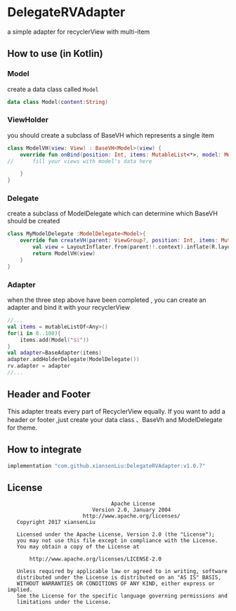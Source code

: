 # DelegateRVAdapter
a simple adapter for recyclerView with multi-item

## How to use (in Kotlin)

### Model
create a data class called `Model` 
```kotlin
data class Model(content:String)
```

### ViewHolder
you should create a subclass of BaseVH which represents a single item
```kotlin
class ModelVH(view: View) : BaseVH<Model>(view) {
    override fun onBind(position: Int, items: MutableList<*>, model: Model) {
//      fill your views with model's data here      

    }
}
```

### Delegate
create a subclass of ModelDelegate which can determine which BaseVH should be created
```kotlin
class MyModelDelegate :ModelDelegate<Model>{
    override fun createVH(parent: ViewGroup?, position: Int, items: MutableList<*>): BaseVH<Model> {
        val view = LayoutInflater.from(parent!!.context).inflate(R.layout.item_model, parent, false)
        return ModelVH(view)
    }
}
```

### Adapter
when the three step above have been completed , you can create an adapter and bind it with your recyclerView
```kotlin
//...
val items = mutableListOf<Any>()
for(i in 0..100){
    items.add(Model("$i"))
}
val adapter=BaseAdapter(items)
adapter.addHolderDelegate(ModelDelegate())
rv.adapter = adapter
//...
```

## Header and Footer
This adapter treats every part of RecyclerView equally.
If you want to add a header or footer ,just create your data class 、BaseVh and ModelDelegate for theme.


## How to integrate
```groovy
implementation "com.github.xiansenLiu:DelegateRVAdapter:v1.0.7"
```


## License
```
                                 Apache License
                           Version 2.0, January 2004
                        http://www.apache.org/licenses/
   Copyright 2017 xiansenLiu

   Licensed under the Apache License, Version 2.0 (the "License");
   you may not use this file except in compliance with the License.
   You may obtain a copy of the License at

       http://www.apache.org/licenses/LICENSE-2.0

   Unless required by applicable law or agreed to in writing, software
   distributed under the License is distributed on an "AS IS" BASIS,
   WITHOUT WARRANTIES OR CONDITIONS OF ANY KIND, either express or implied.
   See the License for the specific language governing permissions and
   limitations under the License.
```


